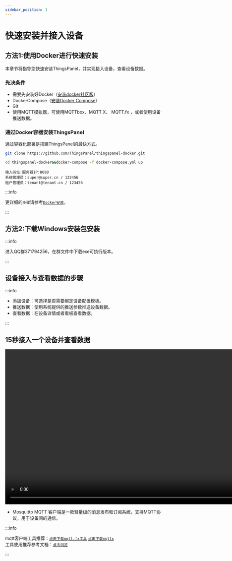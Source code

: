 ```yaml
---
sidebar_position: 1
---
```


# 快速安装并接入设备

## 方法1:使用Docker进行快速安装
本章节将指导您快速安装ThingsPanel，并实现接入设备，查看设备数据。
### 先决条件
* 需要先安装好Docker（[安装docker社区版](https://docs.docker.com/engine/installation/)）
* DockerCompose（[安装Docker Compose](https://docs.docker.com/compose/install/)）
* Git
* 使用MQTT模拟器，可使用MQTTbox、MQTT X、 MQTT.fx ，或者使用设备推送数据。



### 通过Docker容器安装ThingsPanel

通过容器化部署是搭建ThingsPanel的最快方式。

```bash title="第一步、获取docker-compose源码:" showLineNumbers
git clone https://github.com/ThingsPanel/thingspanel-docker.git
```

```bash title="第二步、进入目录并启动服务:" showLineNumbers
cd thingspanel-docker&&docker-compose -f docker-compose.yml up
```

```text title="第三步、登录:" showLineNumbers
输入网址:服务器IP:8080
系统管理员：super@super.cn / 123456
租户管理员：tenant@tenant.cn / 123456
```

:::info

更详细的`步骤`请参考[`Docker安装`](./system-installation/docker_installation)。

:::
## 方法2:下载Windows安装包安装

:::info

进入QQ群371794256，在群文件中下载exe可执行版本。

:::

## 设备接入与查看数据的步骤
:::info

- 添加设备：可选择是否需要绑定设备配置模板。
- 推送数据：使用系统提供的推送参数推送设备数据。
- 查看数据：在设备详情或者看板查看数据。 

:::
## 15秒接入一个设备并查看数据
<video controls src="/videos/15s_add_device.mp4" title="15秒添加设备并推送数据" width="1000"></video>






* Mosquitto MQTT 客户端是一款轻量级的消息发布和订阅系统，支持MQTT协议，用于设备间的通信。




:::info

mqtt客户端工具推荐：[`点击下载mqtt.fx工具`](https://file.bemfa.com/hw/zip/mqtt/mqttfx1.7.1_windows_64.exe)  [`点击下载mqttx`](https://mqttx.app/)  
工具使用推荐参考文档：[`点击浏览`](https://cloud.tencent.com/developer/article/1662831)

:::



